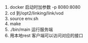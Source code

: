 1. docker 启动时加参数 -p 8080:8080
2. cd 到/opt2/linking/link/vod
3. source env.sh
4. make
5. ./bin/main 运行服务端
6. 用本地rest 客户端可以访问对应的接口